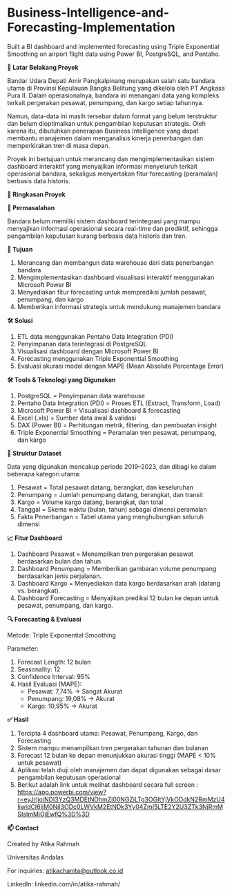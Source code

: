 # Business-Intelligence-and-Forecasting-Implementation
Built a BI dashboard and implemented forecasting using Triple Exponential Smoothing on airport flight data using Power BI, PostgreSQL, and Pentaho.

**📘 Latar Belakang Proyek**

Bandar Udara Depati Amir Pangkalpinang merupakan salah satu bandara utama di Provinsi Kepulauan Bangka Belitung yang dikelola oleh PT Angkasa Pura II. Dalam operasionalnya, bandara ini menangani data yang kompleks terkait pergerakan pesawat, penumpang, dan kargo setiap tahunnya.

Namun, data-data ini masih tersebar dalam format yang belum terstruktur dan belum dioptimalkan untuk pengambilan keputusan strategis. Oleh karena itu, dibutuhkan penerapan Business Intelligence yang dapat membantu manajemen dalam menganalisis kinerja penerbangan dan memperkirakan tren di masa depan.

Proyek ini bertujuan untuk merancang dan mengimplementasikan sistem dashboard interaktif yang menyajikan informasi menyeluruh terkait operasional bandara, sekaligus menyertakan fitur forecasting (peramalan) berbasis data historis.

**🧩 Ringkasan Proyek**

**🔎 Permasalahan**

Bandara belum memiliki sistem dashboard terintegrasi yang mampu menyajikan informasi operasional secara real-time dan prediktif, sehingga pengambilan keputusan kurang berbasis data historis dan tren.

**🎯 Tujuan**
1. Merancang dan membangun data warehouse dari data penerbangan bandara
2. Mengimplementasikan dashboard visualisasi interaktif menggunakan Microsoft Power BI
3. Menyediakan fitur forecasting untuk memprediksi jumlah pesawat, penumpang, dan kargo
4. Memberikan informasi strategis untuk mendukung manajemen bandara

**🛠️ Solusi**
1. ETL data menggunakan Pentaho Data Integration (PDI)
2. Penyimpanan data terintegrasi di PostgreSQL
3. Visualisasi dashboard dengan Microsoft Power BI
4. Forecasting menggunakan Triple Exponential Smoothing
5. Evaluasi akurasi model dengan MAPE (Mean Absolute Percentage Error)

**🛠️ Tools & Teknologi yang Digunakan**
1. PostgreSQL	= Penyimpanan data warehouse
2. Pentaho Data Integration (PDI)	= Proses ETL (Extract, Transform, Load)
3. Microsoft Power BI	= Visualisasi dashboard & forecasting
4. Excel (.xls)	= Sumber data awal & validasi
5. DAX (Power BI)	= Perhitungan metrik, filtering, dan pembuatan insight
6. Triple Exponential Smoothing	= Peramalan tren pesawat, penumpang, dan kargo

**📂 Struktur Dataset**

Data yang digunakan mencakup periode 2019–2023, dan dibagi ke dalam beberapa kategori utama:
1. Pesawat = Total pesawat datang, berangkat, dan keseluruhan
2. Penumpang = Jumlah penumpang datang, berangkat, dan transit
3. Kargo = Volume kargo datang, berangkat, dan total
4. Tanggal = Skema waktu (bulan, tahun) sebagai dimensi peramalan
5. Fakta Penerbangan = Tabel utama yang menghubungkan seluruh dimensi

**📈 Fitur Dashboard**
1. Dashboard Pesawat = Menampilkan tren pergerakan pesawat berdasarkan bulan dan tahun.
2. Dashboard Penumpang = Memberikan gambaran volume penumpang berdasarkan jenis perjalanan.
3. Dashboard Kargo = Menyediakan data kargo berdasarkan arah (datang vs. berangkat).
4. Dashboard Forecasting = Menyajikan prediksi 12 bulan ke depan untuk pesawat, penumpang, dan kargo.

**🔍 Forecasting & Evaluasi**

Metode: Triple Exponential Smoothing

Parameter:
1. Forecast Length: 12 bulan
2. Seasonality: 12
3. Confidence Interval: 95%
4. Hasil Evaluasi (MAPE):
    - Pesawat: 7,74% → Sangat Akurat
    - Penumpang: 19,08% → Akurat
    - Kargo: 10,95% → Akurat

**✅ Hasil**
1. Tercipta 4 dashboard utama: Pesawat, Penumpang, Kargo, dan Forecasting
2. Sistem mampu menampilkan tren pergerakan tahunan dan bulanan
3. Forecast 12 bulan ke depan menunjukkan akurasi tinggi (MAPE < 10% untuk pesawat)
4. Aplikasi telah diuji oleh manajemen dan dapat digunakan sebagai dasar pengambilan keputusan operasional
5. Berikut adalah link untuk melihat dashboard secara full screen : https://app.powerbi.com/view?r=eyJrIjoiNDI3YzQ3MDEtNDhmZi00NGZiLTg3OGItYjVkODdkN2RmMzU4IiwidCI6IjM0NjI3ODc0LWVkM2EtNDk3Yy04ZmI5LTE2Y2U3ZTk3NjRmMSIsImMiOjEwfQ%3D%3D

**📫 Contact**

Created by Atika Rahmah

Universitas Andalas 

For inquiries: atikachanita@outlook.co.id

LinkedIn: linkedin.com/in/atika-rahmah/

